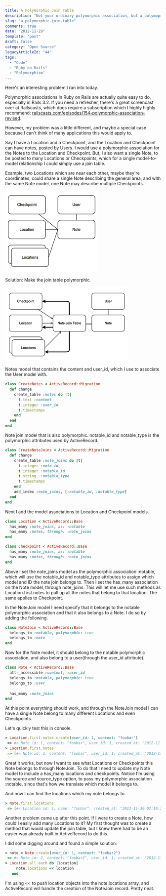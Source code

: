 ```yaml
---
title: A Polymorphic Join Table
description: "Not your ordinary polymorphic association, but a polymoprhic join table for Ruby on Rails."
slug: "a-polymorphic-join-table"
comments: true
date: "2012-11-29"
template: "post"
draft: false
category: "Open Source"
legacyArticleId: "44"
tags:
  - "Code"
  - "Ruby on Rails"
  - "Polymorphism"
---
```


Here's an interesting problem I ran into today.

Polymorphic associations in Ruby on Rails are actually quite easy to do, especially in Rails 3.2. If you need a refresher, there's a great screencast over at Railscasts, which does require a subscription which I highly highly recommend: [railscasts.com/episodes/154-polymorphic-association-revised](http://railscasts.com/episodes/154-polymorphic-association-revised).

However, my problem was a little different, and maybe a special case because I can't think of many applications this would apply to.

Say I have a Location and a Checkpoint, and the Location and Checkpoint can have notes, posted by Users. I would use a polymorphic association for the Notes to the Location and Checkpoint. But, I also want a single Note, to be posted to many Locations or Checkpoints, which for a single model-to-model relationship I could simply use a join table.

Example, two Locations which are near each other, maybe they're coordinates, could share a single Note describing the general area, and with the same Note model, one Note may describe multiple Checkpoints.

![example_1](../assets/Screen%20Shot%202012-11-29%20at%2011.59.59%20AM.jpg)

Solution: Make the join table polymorphic.

![example_2](../assets/Screen%20Shot%202012-11-29%20at%204.53.50%20PM.jpg)

Notes model that contains the content and user_id, which I use to associate the User model with.

```ruby
class CreateNotes < ActiveRecord::Migration
  def change
    create_table :notes do |t|
      t.text :content
      t.integer :user_id
      t.timestamps
    end
  end
end
```

Note join model that is also polymorphic. notable_id and notable_type is the polymorphic attributes used by ActiveRecord.

```ruby
class CreateNoteJoins < ActiveRecord::Migration
  def change
    create_table :note_joins do |t|
      t.integer :note_id
      t.integer :notable_id
      t.string  :notable_type
      t.timestamps
    end
    add_index :note_joins, [:notable_id, :notable_type]
  end
end
```

Next I add the model associations to Location and Checkpoint models.

```ruby
class Location < ActiveRecord::Base
  has_many :note_joins, as: :notable
  has_many :notes, through: :note_joins
end
```

```ruby
class Checkpoint < ActiveRecord::Base
  has_many :note_joins, as: :notable
  has_many :notes, through: :note_joins
end
```

Above I set the note_joins model as the polymorphic association :notable, which will use the notable_id and notable_type attributes to assign which model and ID the note join belongs to. Then I set the has_many association on the Note model, through note_joins. This will let me use such methods as Location.first.notes to pull up all the notes that belong to that location. The same applies to Checkpoint.

In the NoteJoin model I need specify that it belongs to the notable polymorphic association and that it also belongs to a Note. I do so by adding the following.

```ruby
class NoteJoin < ActiveRecord::Base
  belongs_to :notable, polymorphic: true
  belongs_to :note
end
```

Now for the Note model, it should belong to the notable polymorphic association, and also belong to a user(through the user_id attribute).

```ruby
class Note < ActiveRecord::Base
  attr_accessible :content, :user_id
  belongs_to :notable, polymorphic: true
  belongs_to :user

  has_many :note_joins
end
```

At this point everything should work, and through the NoteJoin model I can have a single Note belong to many different Locations and even Checkpoints.

Let's quickly test this in console.

```ruby
> Location.first.notes.create(user_id: 1, content: "foobar")
 => #< Note id: 1, content: "foobar", user_id: 1, created_at: "2012-11-30 02:19:24", updated_at: "2012-11-30 02:19:24" >
> Location.first.notes
 => [#< Note id: 1, content: "foobar", user_id: 1, created_at: "2012-11-30 02:19:24", updated_at: "2012-11-30 02:19:24" >]
```

Great it works, but now I want to see what Locations or Checkpoints this Note belongs to through NoteJoin. To do that I need to update my Note model to include a has_many locations and checkpoints. Notice I'm using the source and source_type option, to pass my polymorphic association :notable, since that's how we translate which model it belongs to.

<script src="https://gist.github.com/4173290.js?file=revised_note.rb"></script>

And now I can find the locations which my note belongs to.

```ruby
> Note.first.locations
 => [#< Location id: 1, name: "foobar", created_at: "2012-11-30 02:19:24", updated_at: "2012-11-30 02:19:24" >]
```

Another problem came up after this point. If I were to create a Note, how could I easily add many Locations to it? My first thought was to create a method that would update the join table, but I knew there had to be an easier way already built in ActiveRecord to do this.

I did some digging around and found a simple solution:

```ruby
> note = Note.create(user_id: 1, content: "foobar2")
 => #< Note id: 2, content: "foobar2", user_id: 1, created_at: "2012-11-30 02:19:24", updated_at: "2012-11-30 02:19:24" >
> Location.all.each do |location|
     note.locations << location
   end
```

I'm using << to push location objects into the note.locations array, and ActiveRecord will handle the creation of the NoteJoin record. Pretty neat.